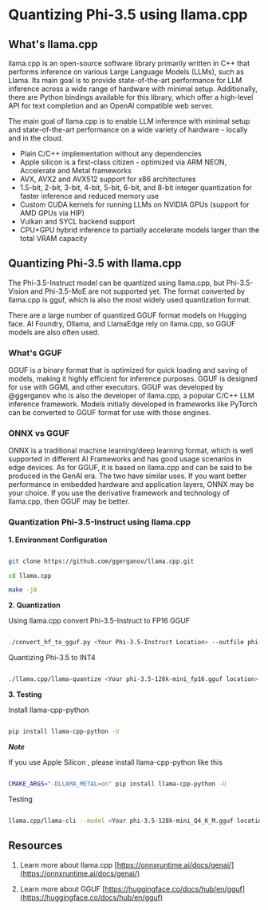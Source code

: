 # **Quantizing Phi-3.5 using llama.cpp**

## **What's llama.cpp**

llama.cpp is an open-source software library primarily written in C++ that performs inference on various Large Language Models (LLMs), such as Llama. Its main goal is to provide state-of-the-art performance for LLM inference across a wide range of hardware with minimal setup. Additionally, there are Python bindings available for this library, which offer a high-level API for text completion and an OpenAI compatible web server.

The main goal of llama.cpp is to enable LLM inference with minimal setup and state-of-the-art performance on a wide variety of hardware - locally and in the cloud.

- Plain C/C++ implementation without any dependencies
- Apple silicon is a first-class citizen - optimized via ARM NEON, Accelerate and Metal frameworks
- AVX, AVX2 and AVX512 support for x86 architectures
- 1.5-bit, 2-bit, 3-bit, 4-bit, 5-bit, 6-bit, and 8-bit integer quantization for faster inference and reduced memory use
- Custom CUDA kernels for running LLMs on NVIDIA GPUs (support for AMD GPUs via HIP)
- Vulkan and SYCL backend support
- CPU+GPU hybrid inference to partially accelerate models larger than the total VRAM capacity

## **Quantizing Phi-3.5 with llama.cpp**

The Phi-3.5-Instruct model can be quantized using llama.cpp, but Phi-3.5-Vision and Phi-3.5-MoE are not supported yet. The format converted by llama.cpp is gguf, which is also the most widely used quantization format.

There are a large number of quantized GGUF format models on Hugging face. AI Foundry, Ollama, and LlamaEdge rely on llama.cpp, so GGUF models are also often used.

### **What's GGUF**

GGUF is a binary format that is optimized for quick loading and saving of models, making it highly efficient for inference purposes. GGUF is designed for use with GGML and other executors. GGUF was developed by @ggerganov who is also the developer of llama.cpp, a popular C/C++ LLM inference framework. Models initially developed in frameworks like PyTorch can be converted to GGUF format for use with those engines.

### **ONNX vs GGUF**

ONNX is a traditional machine learning/deep learning format, which is well supported in different AI Frameworks and has good usage scenarios in edge devices. As for GGUF, it is based on llama.cpp and can be said to be produced in the GenAI era. The two have similar uses. If you want better performance in embedded hardware and application layers, ONNX may be your choice. If you use the derivative framework and technology of llama.cpp, then GGUF may be better.

### **Quantization Phi-3.5-Instruct using llama.cpp**

**1. Environment Configuration**


```bash

git clone https://github.com/ggerganov/llama.cpp.git

cd llama.cpp

make -j8

```


**2. Quantization**

Using llama.cpp convert Phi-3.5-Instruct to FP16 GGUF


```bash

./convert_hf_to_gguf.py <Your Phi-3.5-Instruct Location> --outfile phi-3.5-128k-mini_fp16.gguf

```

Quantizing Phi-3.5 to INT4


```bash

./llama.cpp/llama-quantize <Your phi-3.5-128k-mini_fp16.gguf location> ./gguf/phi-3.5-128k-mini_Q4_K_M.gguf Q4_K_M

```


**3. Testing**

Install llama-cpp-python


```bash

pip install llama-cpp-python -U

```

***Note*** 

If you use Apple Silicon , please install llama-cpp-python like this


```bash

CMAKE_ARGS="-DLLAMA_METAL=on" pip install llama-cpp-python -U

```

Testing 


```bash

llama.cpp/llama-cli --model <Your phi-3.5-128k-mini_Q4_K_M.gguf location> --prompt "<|user|>\nCan you introduce .NET<|end|>\n<|assistant|>\n"  --gpu-layers 10

```



## **Resources**

1. Learn more about llama.cpp [https://onnxruntime.ai/docs/genai/](https://onnxruntime.ai/docs/genai/)

2. Learn more about GGUF [https://huggingface.co/docs/hub/en/gguf](https://huggingface.co/docs/hub/en/gguf)



